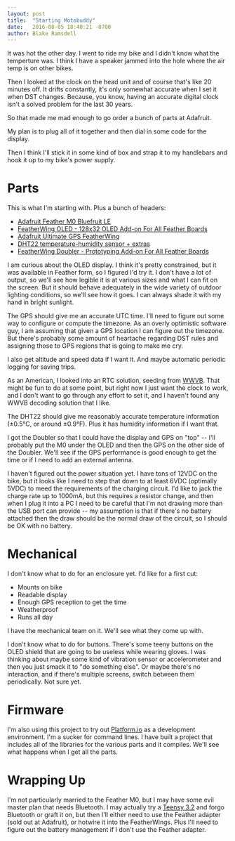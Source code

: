 ```yaml
---
layout: post
title:  "Starting Motobuddy"
date:   2016-08-05 18:40:21 -0700
author: Blake Ramsdell
---
```

It was hot the other day. I went to ride my bike and I didn't know what the temperture was. I think I have a speaker jammed into the hole where the air temp is on other bikes.

Then I looked at the clock on the head unit and of course that's like 20 minutes off. It drifts constantly, it's only somewhat accurate when I set it when DST changes. Because, you know, having an accurate digital clock isn't a solved problem for the last 30 years.

So that made me mad enough to go order a bunch of parts at Adafruit.

My plan is to plug all of it together and then dial in some code for the display.

Then I think I'll stick it in some kind of box and strap it to my handlebars and hook it up to my bike's power supply.

# Parts
This is what I'm starting with. Plus a bunch of headers:

* [Adafruit Feather M0 Bluefruit LE][adafruit-2995]
* [FeatherWing OLED - 128x32 OLED Add-on For All Feather Boards][adafruit-2900]
* [Adafruit Ultimate GPS FeatherWing][adafruit-3133]
* [DHT22 temperature-humidity sensor + extras][adafruit-385]
* [FeatherWing Doubler - Prototyping Add-on For All Feather Boards][adafruit-2890]

I am curious about the OLED display. I think it's pretty constrained, but it was available in Feather form, so I figured I'd try it. I don't have a lot of output, so we'll see how legible it is at various sizes and what I can fit on the screen. But it should behave adequately in the wide variety of outdoor lighting conditions, so we'll see how it goes. I can always shade it with my hand in bright sunlight.

The GPS should give me an accurate UTC time. I'll need to figure out some way to configure or compute the timezone. As an overly optimistic software guy, I am assuming that given a GPS location I can figure out the timezone. But there's probably some amount of heartache regarding DST rules and assigning those to GPS regions that is going to make me cry.

I also get altitude and speed data if I want it. And maybe automatic periodic logging for saving trips.

As an American, I looked into an RTC solution, seeding from [WWVB][WWVB]. That might be fun to do at some point, but right now I just want the clock to work, and I don't want to go through any effort to set it, and I haven't found any WWVB decoding solution that I like.

The DHT22 should give me reasonably accurate temperature information (±0.5°C, or around ±0.9°F). Plus it has humidity information if I want that.

I got the Doubler so that I could have the display and GPS on "top" -- I'll probably put the M0 under the OLED and then the GPS on the other side of the Doubler. We'll see if the GPS performance is good enough to get the time or if I need to add an external antenna.

I haven't figured out the power situation yet. I have tons of 12VDC on the bike, but it looks like I need to step that down to at least 6VDC (optimally 5VDC) to meed the requirements of the charging circuit. I'd like to jack the charge rate up to 1000mA, but this requires a resistor change, and then when I plug it into a PC I need to be careful that I'm not drawing more than the USB port can provide -- my assumption is that if there's no battery attached then the draw should be the normal draw of the circuit, so I should be OK with no battery.

# Mechanical
I don't know what to do for an enclosure yet. I'd like for a first cut:

* Mounts on bike
* Readable display
* Enough GPS reception to get the time
* Weatherproof
* Runs all day

I have the mechanical team on it. We'll see what they come up with.

I don't know what to do for buttons. There's some teeny buttons on the OLED shield that are going to be useless while wearing gloves. I was thinking about maybe some kind of vibration sensor or accelerometer and then you just smack it to "do something else". Or maybe there's no interaction, and if there's multiple screens, switch between them periodically. Not sure yet.

# Firmware
I'm also using this project to try out [Platform.io][platformio] as a development environment. I'm a sucker for command lines. I have built a project that includes all of the libraries for the various parts and it compiles. We'll see what happens when I get all the parts.

# Wrapping Up
I'm not particularly married to the Feather M0, but I may have some evil master plan that needs Bluetooth. I may actually try a [Teensy 3.2][teensy] and forgo Bluetooth or graft it on, but then I'll either need to use the Feather adapter (sold out at Adafruit), or hotwire it into the FeatherWings. Plus I'll need to figure out the battery management if I don't use the Feather adapter.

[adafruit-2995]: https://www.adafruit.com/product/2995
[adafruit-2900]: https://www.adafruit.com/products/2900
[adafruit-3133]: https://www.adafruit.com/product/3133
[adafruit-385]: https://www.adafruit.com/product/385
[adafruit-2890]: https://www.adafruit.com/product/2890
[WWVB]: https://en.wikipedia.org/wiki/WWVB
[platformio]: http://platformio.org/
[teensy]: https://www.pjrc.com/store/teensy32.html
